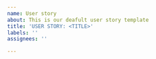 ```yaml
---
name: User story
about: This is our deafult user story template
title: 'USER STORY: <TITLE>'
labels: ''
assignees: ''

---
```



